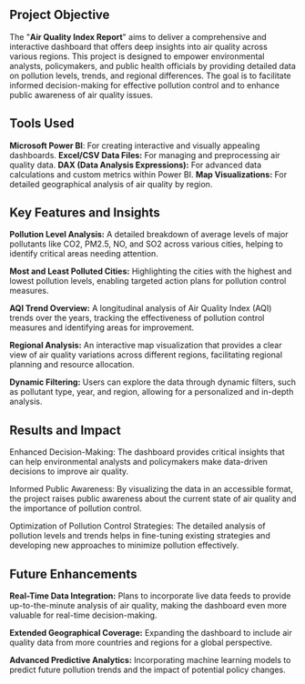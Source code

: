 ## Project Objective

The "**Air Quality Index Report**" aims to deliver a comprehensive and interactive dashboard that offers deep insights into air quality across various regions. This project is designed to empower environmental analysts, policymakers, and public health officials by providing detailed data on pollution levels, trends, and regional differences. The goal is to facilitate informed decision-making for effective pollution control and to enhance public awareness of air quality issues.

## Tools Used

**Microsoft Power BI**: For creating interactive and visually appealing dashboards.
**Excel/CSV Data Files:** For managing and preprocessing air quality data.
**DAX (Data Analysis Expressions):** For advanced data calculations and custom metrics within Power BI.
**Map Visualizations:** For detailed geographical analysis of air quality by region.
## Key Features and Insights

**Pollution Level Analysis:** A detailed breakdown of average levels of major pollutants like CO2, PM2.5, NO, and SO2 across various cities, helping to identify critical areas needing attention.

**Most and Least Polluted Cities:** Highlighting the cities with the highest and lowest pollution levels, enabling targeted action plans for pollution control measures.

**AQI Trend Overview:** A longitudinal analysis of Air Quality Index (AQI) trends over the years, tracking the effectiveness of pollution control measures and identifying areas for improvement.

**Regional Analysis:** An interactive map visualization that provides a clear view of air quality variations across different regions, facilitating regional planning and resource allocation.

**Dynamic Filtering:** Users can explore the data through dynamic filters, such as pollutant type, year, and region, allowing for a personalized and in-depth analysis.

## Results and Impact

Enhanced Decision-Making: The dashboard provides critical insights that can help environmental analysts and policymakers make data-driven decisions to improve air quality.

Informed Public Awareness: By visualizing the data in an accessible format, the project raises public awareness about the current state of air quality and the importance of pollution control.

Optimization of Pollution Control Strategies: The detailed analysis of pollution levels and trends helps in fine-tuning existing strategies and developing new approaches to minimize pollution effectively.

## Future Enhancements

**Real-Time Data Integration:** Plans to incorporate live data feeds to provide up-to-the-minute analysis of air quality, making the dashboard even more valuable for real-time decision-making.

**Extended Geographical Coverage:** Expanding the dashboard to include air quality data from more countries and regions for a global perspective.

**Advanced Predictive Analytics:** Incorporating machine learning models to predict future pollution trends and the impact of potential policy changes.
